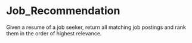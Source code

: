 # Job_Recommendation
Given a resume of a job seeker, return all matching job postings and rank them in the order of highest relevance.
